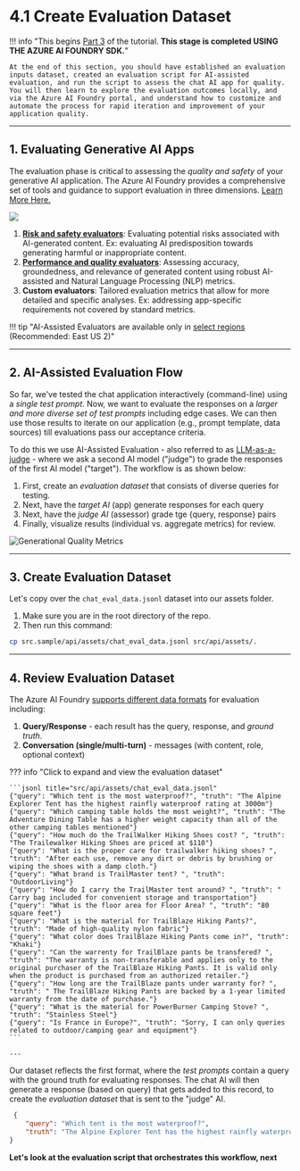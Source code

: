 # 4.1 Create Evaluation Dataset

!!! info "This begins [Part 3](https://learn.microsoft.com/en-us/azure/ai-studio/tutorials/copilot-sdk-evaluate) of the tutorial. **This stage is completed USING THE AZURE AI FOUNDRY SDK.**"

    At the end of this section, you should have established an evaluation inputs dataset, created an evaluation script for AI-assisted evaluation, and run the script to assess the chat AI app for quality. You will then learn to explore the evaluation outcomes locally, and via the Azure AI Foundry portal, and understand how to customize and automate the process for rapid iteration and improvement of your application quality.

---

## 1. Evaluating Generative AI Apps

The evaluation phase is critical to assessing the _quality and safety_ of your generative AI application. The Azure AI Foundry provides a comprehensive set of tools and guidance to support evaluation in three dimensions. [Learn More Here.](https://learn.microsoft.com/en-us/azure/ai-studio/concepts/evaluation-metrics-built-in?tabs=warning)

![](https://learn.microsoft.com/en-us/azure/ai-studio/media/evaluations/automated-evaluation-azure-ai-foundry.png)


1. **[Risk and safety evaluators](https://learn.microsoft.com/en-us/azure/ai-studio/concepts/evaluation-metrics-built-in?tabs=warning#risk-and-safety-evaluators)**: Evaluating potential risks associated with AI-generated content. Ex: evaluating AI predisposition towards generating harmful or inappropriate content.
1. **[Performance and quality evaluators](https://learn.microsoft.com/en-us/azure/ai-studio/concepts/evaluation-metrics-built-in?tabs=warning#generation-quality-metrics)**: Assessing accuracy, groundedness, and relevance of generated content using robust AI-assisted and Natural Language Processing (NLP) metrics.
1. **Custom evaluators**: Tailored evaluation metrics that allow for more detailed and specific analyses. Ex: addressing app-specific requirements not covered by standard metrics.

!!! tip "AI-Assisted Evaluators are available only in [select regions](https://learn.microsoft.com/en-us/azure/ai-studio/concepts/evaluation-metrics-built-in?tabs=warning#region-support) (Recommended: East US 2)"

---

## 2. AI-Assisted Evaluation Flow

So far, we've tested the chat application interactively (command-line) using a _single test prompt_. Now, we want to evaluate the responses on a _larger and more diverse set of test prompts_ including edge cases. We can then use those results to iterate on our application (e.g., prompt template, data sources) till evaluations pass our acceptance criteria.

To do this we use AI-Assisted Evaluation - also referred to as [LLM-as-a-judge](https://huggingface.co/papers/2306.05685) - where we ask a second AI model ("judge") to grade the responses of the first AI model ("target"). The workflow is as shown below:

1. First, create an _evaluation dataset_ that consists of diverse queries for testing.
1. Next, have the _target AI_ (app) generate responses for each query
1. Next, have the _judge AI_ (assessor) grade tge {query, response} pairs 
1. Finally, visualize results (individual vs. aggregate metrics) for review.

![Generational Quality Metrics](https://learn.microsoft.com/en-us/azure/ai-studio/media/evaluations/quality-evaluation-diagram.png)

---

## 3. Create Evaluation Dataset

Let's copy over the `chat_eval_data.jsonl` dataset into our assets folder.

1. Make sure you are in the root directory of the repo.
1. Then run this command:

```bash title=""
cp src.sample/api/assets/chat_eval_data.jsonl src/api/assets/.
```

---

## 4. Review Evaluation Dataset

The Azure AI Foundry [supports different data formats](https://learn.microsoft.com/en-us/azure/ai-studio/concepts/evaluation-metrics-built-in?tabs=warning#supported-data-format) for evaluation including:

1. **Query/Response** - each result has the query, response, and _ground truth_.
1. **Conversation (single/multi-turn)** - messages (with content, role, optional context)


??? info "Click to expand and view the evaluation dataset"

    ```jsonl title="src/api/assets/chat_eval_data.jsonl"
    {"query": "Which tent is the most waterproof?", "truth": "The Alpine Explorer Tent has the highest rainfly waterproof rating at 3000m"}
    {"query": "Which camping table holds the most weight?", "truth": "The Adventure Dining Table has a higher weight capacity than all of the other camping tables mentioned"}
    {"query": "How much do the TrailWalker Hiking Shoes cost? ", "truth": "The Trailewalker Hiking Shoes are priced at $110"}
    {"query": "What is the proper care for trailwalker hiking shoes? ", "truth": "After each use, remove any dirt or debris by brushing or wiping the shoes with a damp cloth."}
    {"query": "What brand is TrailMaster tent? ", "truth": "OutdoorLiving"}
    {"query": "How do I carry the TrailMaster tent around? ", "truth": " Carry bag included for convenient storage and transportation"}
    {"query": "What is the floor area for Floor Area? ", "truth": "80 square feet"}
    {"query": "What is the material for TrailBlaze Hiking Pants?", "truth": "Made of high-quality nylon fabric"}
    {"query": "What color does TrailBlaze Hiking Pants come in?", "truth": "Khaki"}
    {"query": "Can the warrenty for TrailBlaze pants be transfered? ", "truth": "The warranty is non-transferable and applies only to the original purchaser of the TrailBlaze Hiking Pants. It is valid only when the product is purchased from an authorized retailer."}
    {"query": "How long are the TrailBlaze pants under warranty for? ", "truth": " The TrailBlaze Hiking Pants are backed by a 1-year limited warranty from the date of purchase."}
    {"query": "What is the material for PowerBurner Camping Stove? ", "truth": "Stainless Steel"}
    {"query": "Is France in Europe?", "truth": "Sorry, I can only queries related to outdoor/camping gear and equipment"}
    ```

    ---
    
Our dataset reflects the first format, where the _test prompts_ contain a query with the ground truth for evaluating responses. The chat AI will then generate a response (based on query) that gets added to this record, to create the _evaluation dataset_ that is sent to the "judge" AI.

```json title=""
 {
    "query": "Which tent is the most waterproof?", 
    "truth": "The Alpine Explorer Tent has the highest rainfly waterproof rating at 3000m"
}
```
**Let's look at the evaluation script that orchestrates this workflow, next**
